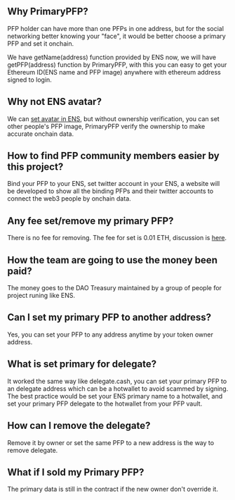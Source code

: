 ## Why PrimaryPFP?

PFP holder can have more than one PFPs in one address, but for the social networking better knowing your "face", it would be better choose a primary PFP and set it onchain.

We have getName(address) function provided by ENS now, we will have getPFP(address) function by PrimaryPFP, with this you can easy to get your Ethereum ID(ENS name and PFP image) anywhere with ethereum address signed to login.

## Why not ENS avatar?

We can [set avatar in ENS](https://medium.com/@brantly.eth/step-by-step-guide-to-setting-an-nft-as-your-ens-profile-avatar-3562d39567fc), but without ownership verification, you can set other people's PFP image, PrimaryPFP verify the ownership to make accurate onchain data.

## How to find PFP community members easier by this project?

Bind your PFP to your ENS, set twitter account in your ENS, a website will be developed to show all the binding PFPs and their twitter accounts to connect the web3 people by onchain data.

## Any fee set/remove my primary PFP?

There is no fee for removing. The fee for set is 0.01 ETH, discussion is [here](https://github.com/orgs/PrimaryPFP/discussions/14).

## How the team are going to use the money been paid?

The money goes to the DAO Treasury maintained by a group of people for project runing like ENS.

## Can I set my primary PFP to another address?

Yes, you can set your PFP to any address anytime by your token owner address.

## What is set primary for delegate?

It worked the same way like delegate.cash, you can set your primary PFP to an delegate address which can be a hotwallet to avoid scammed by signing.
The best practice would be set your ENS primary name to a hotwallet, and set your primary PFP delegate to the hotwallet from your PFP vault.

## How can I remove the delegate?

Remove it by owner or set the same PFP to a new address is the way to remove delegate.

## What if I sold my Primary PFP?

The primary data is still in the contract if the new owner don't override it.
